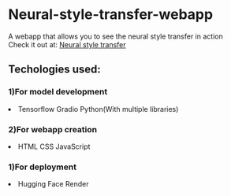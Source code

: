 # Neural-style-transfer-webapp
A webapp that allows you to see the neural style transfer in action
<br>
Check it out at:
<a href='https://neural-style-transfer-pxpl.onrender.com'>Neural style transfer</a>

<h2>Techologies used:</h2>
<h3>1)For model development</h3>
<li>
Tensorflow
Gradio 
Python(With multiple libraries)
</li>

<h3>2)For webapp creation</h3>
<li>
HTML
CSS  
JavaScript
</li>

<h3>1)For deployment</h3>
<li>
Hugging Face
Render
</li>
